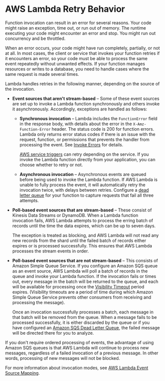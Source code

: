 # AWS Lambda Retry Behavior<a name="retries-on-errors"></a>

Function invocation can result in an error for several reasons\. Your code might raise an exception, time out, or run out of memory\. The runtime executing your code might encounter an error and stop\. You might run out concurrency and be throttled\.

When an error occurs, your code might have run completely, partially, or not at all\. In most cases, the client or service that invokes your function retries if it encounters an error, so your code must be able to process the same event repeatedly without unwanted effects\. If your function manages resources or writes to a database, you need to handle cases where the same request is made several times\.

Lambda handles retries in the following manner, depending on the source of the invocation\.
+ **Event sources that aren't stream\-based** – Some of these event sources are set up to invoke a Lambda function synchronously and others invoke it asynchronously\. Accordingly, exceptions are handled as follows:
  + **Synchronous invocation** – Lambda includes the `FunctionError` field in the response body, with details about the error in the `X-Amz-Function-Error` header\. The status code is 200 for function errors\. Lambda only returns error status codes if there is an issue with the request, function, or permissions that prevents the handler from processing the event\. See [Invoke Errors](API_Invoke.md#API_Invoke_Errors) for details\.

    [AWS service triggers](invoking-lambda-function.md) can retry depending on the service\. If you invoke the Lambda function directly from your application, you can choose whether to retry or not\.
  + **Asynchronous invocation** – Asynchronous events are queued before being used to invoke the Lambda function\. If AWS Lambda is unable to fully process the event, it will automatically retry the invocation twice, with delays between retries\. Configure a [dead letter queue](dlq.md) for your function to capture requests that fail all three attempts\.
+ **Poll\-based event sources that are stream\-based** – These consist of Kinesis Data Streams or DynamoDB\. When a Lambda function invocation fails, AWS Lambda attempts to process the erring batch of records until the time the data expires, which can be up to seven days\. 

  The exception is treated as blocking, and AWS Lambda will not read any new records from the shard until the failed batch of records either expires or is processed successfully\. This ensures that AWS Lambda processes the stream events in order\.
+ **Poll\-based event sources that are not stream\-based** – This consists of Amazon Simple Queue Service\. If you configure an Amazon SQS queue as an event source, AWS Lambda will poll a batch of records in the queue and invoke your Lambda function\. If the invocation fails or times out, every message in the batch will be returned to the queue, and each will be available for processing once the [Visibility Timeout](https://docs.aws.amazon.com/AWSSimpleQueueService/latest/SQSDeveloperGuide/sqs-visibility-timeout.html) period expires\. \(Visibility timeouts are a period of time during which Amazon Simple Queue Service prevents other consumers from receiving and processing the message\)\.

  Once an invocation successfully processes a batch, each message in that batch will be removed from the queue\. When a message fails to be processed successfully, it is either discarded by the queue or if you have configured an [Amazon SQS Dead Letter Queue](https://docs.aws.amazon.com/AWSSimpleQueueService/latest/SQSDeveloperGuide/sqs-configure-dead-letter-queue.html), the failed message will be directed there for you to analyze\.

If you don't require ordered processing of events, the advantage of using Amazon SQS queues is that AWS Lambda will continue to process new messages, regardless of a failed invocation of a previous message\. In other words, processing of new messages will not be blocked\. 

For more information about invocation modes, see [AWS Lambda Event Source Mapping](intro-invocation-modes.md)\.
